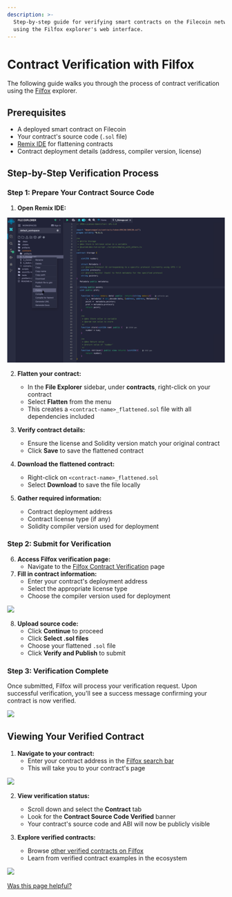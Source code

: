```yaml
---
description: >-
  Step-by-step guide for verifying smart contracts on the Filecoin network
  using the Filfox explorer's web interface.
---
```


# Contract Verification with Filfox

The following guide walks you through the process of contract verification using the [Filfox](https://filfox.info/en/contract) explorer.

## Prerequisites

- A deployed smart contract on Filecoin
- Your contract's source code (`.sol` file)
- [Remix IDE](https://remix.ethereum.org/) for flattening contracts
- Contract deployment details (address, compiler version, license)

## Step-by-Step Verification Process

### Step 1: Prepare Your Contract Source Code

1. **Open Remix IDE:**

![](../../../../.gitbook/assets/smart-contracts-developing-contracts-verify-a-contract-remix.jpg)

2. **Flatten your contract:**
   - In the **File Explorer** sidebar, under **contracts**, right-click on your contract
   - Select **Flatten** from the menu
   - This creates a `<contract-name>_flattened.sol` file with all dependencies included

3. **Verify contract details:**
   - Ensure the license and Solidity version match your original contract
   - Click **Save** to save the flattened contract

4. **Download the flattened contract:**
   - Right-click on `<contract-name>_flattened.sol`
   - Select **Download** to save the file locally

5. **Gather required information:**
   - Contract deployment address
   - Contract license type (if any)
   - Solidity compiler version used for deployment

### Step 2: Submit for Verification

6. **Access Filfox verification page:**
   - Navigate to the [Filfox Contract Verification](https://filfox.info/en/contract) page
7. **Fill in contract information:**
   - Enter your contract's deployment address
   - Select the appropriate license type
   - Choose the compiler version used for deployment

![](../../../../.gitbook/assets/smart-contracts-developing-contracts-verify-a-contract-filfox.jpg)

8. **Upload source code:**
   - Click **Continue** to proceed
   - Click **Select .sol files**
   - Choose your flattened `.sol` file
   - Click **Verify and Publish** to submit

### Step 3: Verification Complete

Once submitted, Filfox will process your verification request. Upon successful verification, you'll see a success message confirming your contract is now verified.

![](../../../../.gitbook/assets/smart-contracts-developing-contracts-verify-a-contract-success.jpg)

## Viewing Your Verified Contract

1. **Navigate to your contract:**
   - Enter your contract address in the [Filfox search bar](https://filfox.info/)
   - This will take you to your contract's page

![](../../../../.gitbook/assets/smart-contracts-developing-contracts-verify-a-contract-contract-tab.jpg)

2. **View verification status:**
   - Scroll down and select the **Contract** tab
   - Look for the **Contract Source Code Verified** banner
   - Your contract's source code and ABI will now be publicly visible

3. **Explore verified contracts:**
   - Browse [other verified contracts on Filfox](https://filfox.info/en/stats/verified-contracts)
   - Learn from verified contract examples in the ecosystem

![](../../../../.gitbook/assets/smart-contracts-developing-contracts-verify-a-contract-verified-contract-list.jpg)

[Was this page helpful?](https://airtable.com/apppq4inOe4gmSSlk/pagoZHC2i1iqgphgl/form?prefill_Page+URL=https://docs.filecoin.io/smart-contracts/developing-contracts/verify-a-contract)
